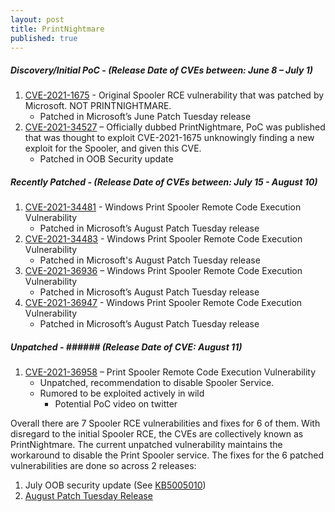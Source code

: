 ```yaml
---
layout: post
title: PrintNightmare
published: true
---
```


#####  Discovery/Initial PoC - (Release Date of CVEs between: June 8 – July 1)
 
1. [CVE-2021-1675](https://msrc.microsoft.com/update-guide/vulnerability/CVE-2021-1675) - Original Spooler RCE vulnerability that was patched by Microsoft. NOT PRINTNIGHTMARE.
    - Patched in Microsoft’s June Patch Tuesday release
2. [CVE-2021-34527](https://msrc.microsoft.com/update-guide/vulnerability/CVE-2021-34527) – Officially dubbed PrintNightmare, PoC was published that was thought to exploit CVE-2021-1675 unknowingly finding a new exploit for the Spooler, and given this CVE.
    - Patched in OOB Security update
 
#####  Recently Patched - (Release Date of CVEs between: July 15 - August 10)
 
1. [CVE-2021-34481](https://msrc.microsoft.com/update-guide/vulnerability/CVE-2021-34481) - Windows Print Spooler Remote Code Execution Vulnerability 
    - Patched in Microsoft’s August Patch Tuesday release
2. [CVE-2021-34483](https://msrc.microsoft.com/update-guide/vulnerability/CVE-2021-34483) - Windows Print Spooler Remote Code Execution Vulnerability 
    - Patched in Microsoft's August Patch Tuesday release
3. [CVE-2021-36936](https://msrc.microsoft.com/update-guide/vulnerability/CVE-2021-36936) – Windows Print Spooler Remote Code Execution Vulnerability 
    - Patched in Microsoft’s August Patch Tuesday release
4. [CVE-2021-36947](https://msrc.microsoft.com/update-guide/vulnerability/CVE-2021-36947) - Windows Print Spooler Remote Code Execution Vulnerability 
    - Patched in Microsoft’s August Patch Tuesday release
 
#####  Unpatched - ######  (Release Date of CVE: August 11)
 
1. [CVE-2021-36958](https://www.google.com/search?client=safari&rls=en&q=CVE-2021-36958&ie=UTF-8&oe=UTF-8) – Print Spooler Remote Code Execution Vulnerability 
    - Unpatched, recommendation to disable Spooler Service.
    - Rumored to be exploited actively in wild
        - Potential PoC video on twitter
 
 
Overall there are 7 Spooler RCE vulnerabilities and fixes for 6 of them. With disregard to the initial Spooler RCE, the CVEs are collectively known as PrintNightmare. The current unpatched vulnerability maintains the workaround to disable the Print Spooler service. The fixes for the 6 patched vulnerabilities are done so across 2 releases:

1. July OOB security update (See [KB5005010](https://support.microsoft.com/en-us/topic/kb5005010-restricting-installation-of-new-printer-drivers-after-applying-the-july-6-2021-updates-31b91c02-05bc-4ada-a7ea-183b129578a7))
2. [August Patch Tuesday Release](https://msrc.microsoft.com/update-guide/releaseNote/2021-Aug)
